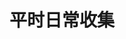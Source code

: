 <!--
 * @Author: krui krui0728@gmail.com
 * @Date: 2023-05-14 17:08:19
 * @LastEditors: krui krui0728@gmail.com
 * @LastEditTime: 2023-05-14 17:13:39
 * @FilePath: /days/README.md
 * @Description: 这是默认设置,请设置`customMade`, 打开koroFileHeader查看配置 进行设置: https://github.com/OBKoro1/koro1FileHeader/wiki/%E9%85%8D%E7%BD%AE
-->
# 平时日常收集
